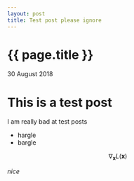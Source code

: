 ```yaml
---
layout: post
title: Test post please ignore
---
```


{{ page.title }}
================

<p class="meta">30 August 2018</p>

This is a test post
===================

I am really bad at test posts
* hargle
* bargle

$$ \nabla_\boldsymbol{x} L(\boldsymbol{x}) $$

_nice_
